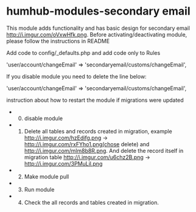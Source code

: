 # humhub-modules-secondary email

This module adds functionality and has basic design for secondary email http://i.imgur.com/oVxwHfk.png. Before activating/deactivating module, please follow the instructions in  README


Add code to config/_defaults.php and add code only to Rules

'user/account/changeEmail' => 'secondaryemail/customs/changeEmail',

If you disable module  you need to delete the line below:

'user/account/changeEmail' => 'secondaryemail/customs/changeEmail',

instruction about how to restart the module if migrations were updated
- 0) disable module
- 1) Delete all tables and records created in migration, example  http://i.imgur.com/hzEdifg.png -> http://i.imgur.com/rxFYho1.png(chose delete) and  http://i.imgur.com/mlm8b8R.png. And delete the record itself in migration table http://i.imgur.com/u6chz2B.png -> http://i.imgur.com/3PMuLil.png
- 2) Make module pull
- 3) Run module
- 4) Check the all records and tables created in migration.
